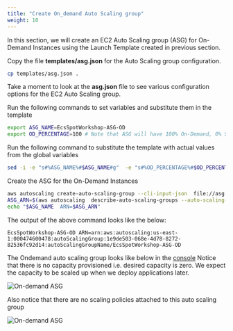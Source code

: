 ```yaml
---
title: "Create On_demand Auto Scaling group"
weight: 10
---
```


In this section, we will create an EC2 Auto Scaling group (ASG) for On-Demand Instances using the Launch Template created in previous section.

Copy the file  **templates/asg.json** for the Auto Scaling group configuration.

```bash
cp templates/asg.json .
```

Take a moment to look at the **asg.json** file to see various configuration options for the EC2 Auto Scaling group.

Run the following commands to set variables and substitute them in the template

```bash
export ASG_NAME=EcsSpotWorkshop-ASG-OD
export OD_PERCENTAGE=100 # Note that ASG will have 100% On-Demand, 0% Spot
```

Run the following command to substitute the template with actual values from the global variables

```bash
sed -i -e "s#%ASG_NAME%#$ASG_NAME#g"  -e "s#%OD_PERCENTAGE%#$OD_PERCENTAGE#g" -e "s#%PUBLIC_SUBNET_LIST%#$VPCPublicSubnets#g"  asg.json
```

Create the ASG for the On-Demand Instances
```bash
aws autoscaling create-auto-scaling-group --cli-input-json  file://asg.json
ASG_ARN=$(aws autoscaling  describe-auto-scaling-groups --auto-scaling-group-name $ASG_NAME | jq -r '.AutoScalingGroups[0].AutoScalingGroupARN')
echo "$ASG_NAME  ARN=$ASG_ARN"
```
The output of the above command looks like the below:
```plaintext
EcsSpotWorkshop-ASG-OD ARN=arn:aws:autoscaling:us-east-1:000474600478:autoScalingGroup:1e9de503-068e-4d78-8272-82536fc92d14:autoScalingGroupName/EcsSpotWorkshop-ASG-OD 
```
The Ondemand auto scaling group looks like below in the [console](https://console.aws.amazon.com/ec2autoscaling/home?#/details/EcsSpotWorkshop-ASG-OD?view=details)
Notice that there is no capacity provisioned i.e. desired capacity is zero. We expect the capacity to be scaled up when we deploy applications later.

![On-demand ASG](/images/ecs-spot-capacity-providers/asg_od_initial_view_1.png)

Also notice that there are no scaling policies attached to this auto scaling group

![On-demand ASG](/images/ecs-spot-capacity-providers/asg_od_initial_view_2.png)
